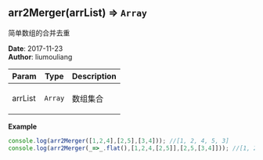 ## arr2Merger(arrList) ⇒ <code>Array</code>
<p>简单数组的合并去重</p>

**Date**: 2017-11-23  
**Author**: liumouliang  

| Param | Type | Description |
| --- | --- | --- |
| arrList | <code>Array</code> | <p>数组集合</p> |

**Example**  
```javascript
console.log(arr2Merger([1,2,4],[2,5],[3,4])); //[1, 2, 4, 5, 3]
console.log(arr2Merger(_=>_.flat(),[1,2,4,[2,5]],[2,5,[3,4]])); //[1, 2, 4, 5, 3]
```
